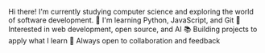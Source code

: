 Hi there! I'm currently studying computer science and exploring the world of software development.
🔧 I'm learning Python, JavaScript, and Git
🌱 Interested in web development, open source, and AI
📚 Building projects to apply what I learn
💬 Always open to collaboration and feedback
